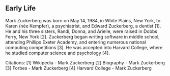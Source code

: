 ## Early Life

Mark Zuckerberg was born on May 14, 1984, in White Plains, New York, to Karen (née Kempfer), a psychiatrist, and Edward Zuckerberg, a dentist [1]. He and his three sisters, Randi, Donna, and Arielle, were raised in Dobbs Ferry, New York [2]. Zuckerberg began writing software in middle school, attending Phillips Exeter Academy, and entering numerous national computing competitions [3]. He was accepted into Harvard College, where he studied computer science and psychology [4].

Citations:
[1] Wikipedia - Mark Zuckerberg
[2] Biography - Mark Zuckerberg
[3] Forbes - Mark Zuckerberg
[4] Harvard College - Mark Zuckerberg